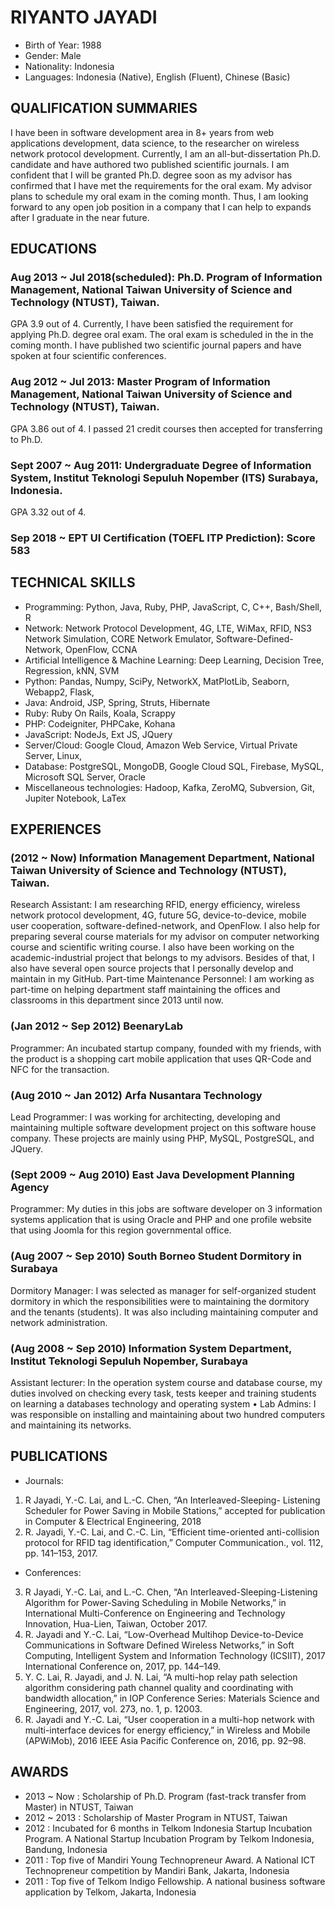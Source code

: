 RIYANTO JAYADI
==================

* Birth of Year: 1988
* Gender: Male
* Nationality: Indonesia
* Languages: Indonesia (Native), English (Fluent), Chinese (Basic)

## QUALIFICATION SUMMARIES
I have been in software development area in 8+ years from web applications development, data science, to the researcher on wireless network protocol development. Currently, I am an all-but-dissertation Ph.D. candidate and have authored two published scientific journals. I am confident that I will be granted Ph.D. degree soon as my advisor has confirmed that I have met the requirements for the oral exam. My advisor plans to schedule my oral exam in the coming month. Thus, I am looking forward to any open job position in a company that I can help to expands after I graduate in the near future.

## EDUCATIONS

### Aug 2013 ~ Jul 2018(scheduled): Ph.D. Program of Information Management, National Taiwan University of Science and Technology (NTUST), Taiwan. 

GPA 3.9 out of 4. Currently, I have been satisfied the requirement for applying Ph.D. degree oral exam. The oral exam is scheduled in the in the coming month. I have published two scientific journal papers and have spoken at four scientific conferences. 

### Aug 2012 ~ Jul 2013: Master Program of Information Management, National Taiwan University of Science and Technology (NTUST), Taiwan. 

GPA 3.86 out of 4. I passed 21 credit courses then accepted for transferring to Ph.D. 

### Sept 2007 ~ Aug 2011: Undergraduate Degree of Information System, Institut Teknologi Sepuluh Nopember (ITS) Surabaya, Indonesia. 

GPA 3.32 out of 4.

### Sep 2018 ~ EPT UI Certification  (TOEFL ITP Prediction): Score 583


## TECHNICAL SKILLS

* Programming: Python, Java, Ruby, PHP, JavaScript, C, C++, Bash/Shell, R
* Network: Network Protocol Development, 4G, LTE, WiMax, RFID, NS3 Network Simulation, CORE Network Emulator, Software-Defined-Network, OpenFlow, CCNA
* Artificial Intelligence & Machine Learning: Deep Learning, Decision Tree, Regression, kNN, SVM
* Python: Pandas, Numpy, SciPy, NetworkX, MatPlotLib, Seaborn, Webapp2, Flask,
* Java: Android, JSP, Spring, Struts, Hibernate 
* Ruby: Ruby On Rails,  Koala, Scrappy 
* PHP: Codeigniter, PHPCake, Kohana 
* JavaScript: NodeJs, Ext JS,  JQuery
* Server/Cloud: Google Cloud, Amazon Web Service, Virtual Private Server, Linux, 
* Database: PostgreSQL, MongoDB, Google Cloud SQL, Firebase, MySQL, Microsoft SQL Server, Oracle 
* Miscellaneous technologies: Hadoop, Kafka, ZeroMQ, Subversion, Git, Jupiter Notebook, LaTex


## EXPERIENCES
### (2012 ~ Now)  Information Management Department, National Taiwan University of Science and Technology (NTUST), Taiwan. 
Research Assistant: I  am researching RFID, energy efficiency, wireless network protocol development, 4G, future 5G, device-to-device, mobile user cooperation, software-defined-network, and OpenFlow. I also help for preparing several course materials for my advisor on computer networking course and scientific writing course. I also have been working on the academic-industrial project that belongs to my advisors. Besides of that, I also have several open source projects that I personally develop and maintain in my GitHub.
Part-time Maintenance Personnel: I am working as part-time on helping department staff maintaining the offices and classrooms in this department since 2013 until now. 

### (Jan 2012 ~ Sep 2012) BeenaryLab 
Programmer: An incubated startup company, founded with my friends, with the product is a shopping cart mobile application that uses QR-Code and NFC for the transaction. 

### (Aug 2010 ~ Jan 2012) Arfa Nusantara Technology
Lead Programmer: I was working for architecting, developing and maintaining multiple software development project on this software house company. These projects are mainly using PHP, MySQL, PostgreSQL, and JQuery.

### (Sept 2009 ~ Aug 2010) East Java Development Planning Agency 
Programmer: My duties in this jobs are software developer on 3 information systems application that is using Oracle and PHP and one profile website that using Joomla for this region governmental office.

### (Aug 2007 ~ Sep 2010) South Borneo Student Dormitory in Surabaya
Dormitory Manager: I was selected as manager for self-organized student dormitory in which the responsibilities were to maintaining the dormitory and the tenants (students). It was also including maintaining computer and network administration.

### (Aug 2008 ~ Sep 2010) Information System Department, Institut Teknologi Sepuluh Nopember, Surabaya
Assistant lecturer: In the operation system course and database course, my duties involved on checking every task, tests keeper and training students on learning a databases technology and operating system • Lab Admins: I was responsible on installing and maintaining about two hundred computers and maintaining its networks. 

## PUBLICATIONS
* Journals:
1. R Jayadi, Y.-C. Lai, and L.-C. Chen, “An Interleaved-Sleeping- Listening Scheduler for Power Saving in Mobile Stations,” accepted for publication in Computer & Electrical Engineering, 2018
2. R. Jayadi, Y.-C. Lai, and C.-C. Lin, “Efficient time-oriented anti-collision protocol for RFID tag identification,” Computer Communication., vol. 112, pp. 141–153, 2017.

* Conferences:
3. R Jayadi, Y.-C. Lai, and L.-C. Chen, “An Interleaved-Sleeping-Listening Algorithm for Power-Saving Scheduling in Mobile Networks,” in International Multi-Conference on Engineering and Technology Innovation, Hua-Lien, Taiwan, October 2017.
4. R. Jayadi and Y.-C. Lai, “Low-Overhead Multihop Device-to-Device Communications in Software Defined Wireless Networks,” in Soft Computing, Intelligent System and Information Technology (ICSIIT), 2017 International Conference on, 2017, pp. 144–149.
5. Y. C. Lai, R. Jayadi, and J. N. Lai, “A multi-hop relay path selection algorithm considering path channel quality and coordinating with bandwidth allocation,” in IOP Conference Series: Materials Science and Engineering, 2017, vol. 273, no. 1, p. 12003. 
6. R. Jayadi and Y.-C. Lai, “User cooperation in a multi-hop network with multi-interface devices for energy efficiency,” in Wireless and Mobile (APWiMob), 2016 IEEE Asia Pacific Conference on, 2016, pp. 92–98.

## AWARDS
*	2013 ~ Now : Scholarship of Ph.D. Program (fast-track transfer from Master) in NTUST, Taiwan
*	2012 ~ 2013 : Scholarship of Master Program in NTUST, Taiwan
* 2012 : Incubated for 6 months in Telkom Indonesia Startup Incubation Program. A National Startup Incubation  Program by Telkom Indonesia, Bandung, Indonesia
*	2011 : Top five of Mandiri Young Technopreneur Award. A National ICT Technopreneur competition by Mandiri Bank, Jakarta, Indonesia
*	2011 : Top five of Telkom Indigo Fellowship. A national business software application by  Telkom, Jakarta, Indonesia


